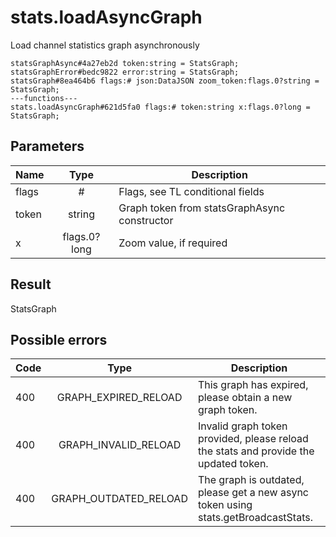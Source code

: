 # stats.loadAsyncGraph
Load channel statistics graph asynchronously

```
statsGraphAsync#4a27eb2d token:string = StatsGraph;
statsGraphError#bedc9822 error:string = StatsGraph;
statsGraph#8ea464b6 flags:# json:DataJSON zoom_token:flags.0?string = StatsGraph;
---functions---
stats.loadAsyncGraph#621d5fa0 flags:# token:string x:flags.0?long = StatsGraph;
```

## Parameters
| Name | Type | Description |
| ---- | :----: | ----------- |
| flags | # | Flags, see TL conditional fields |
| token | string | Graph token from statsGraphAsync constructor |
| x | flags.0?long | Zoom value, if required |


## Result
StatsGraph

## Possible errors
| Code | Type | Description |
| ---- | :----: | ----------- |
| 400 | GRAPH_EXPIRED_RELOAD | This graph has expired, please obtain a new graph token. |
| 400 | GRAPH_INVALID_RELOAD | Invalid graph token provided, please reload the stats and provide the updated token. |
| 400 | GRAPH_OUTDATED_RELOAD | The graph is outdated, please get a new async token using stats.getBroadcastStats. |

